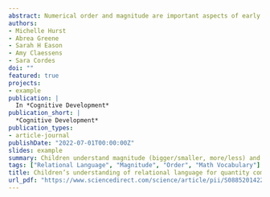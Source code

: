 ```yaml
---
abstract: Numerical order and magnitude are important aspects of early number knowledge. We investigated children’s understanding of relational vocabulary for representing and communicating about order (<em>before/after</em>) and magnitude (<em>bigger/smaller, more/less</em>). In Experiment 1, 4- to 7-year-old children compared symbolic numbers, non-symbolic discrete quantities, and continuous amounts using relational words (N = 151). In Experiment 2, 4- to 6-year-old children made yes/no judgements of ordinal and magnitude relations between symbolic numbers (N = 60). Children showed lower performance with ordinal vocabulary compared to magnitude vocabulary (Experiment 1). Further, children were less likely to endorse the use of ordinal language for non-consecutive numbers than consecutive numbers, but showed no difference for magnitude language (e.g., 6 and 7 are bigger than 5, but only 6 comes after 5; Experiment 2). These results suggest a divergence in children’s understanding of magnitude and ordinal vocabulary, suggesting a dissociation between these two concepts and/or the language used to communicate about them.
authors:
- Michelle Hurst
- Abrea Greene
- Sarah H Eason
- Amy Claessens
- Sara Cordes
doi: ""
featured: true
projects:
- example
publication: |
  In *Cognitive Development*
publication_short: |
  *Cognitive Development*
publication_types: 
- article-journal
publishDate: "2022-07-01T00:00:00Z"
slides: example
summary: Children understand magnitude (bigger/smaller, more/less) and ordinal (before/after) vocabulary differently, often performing better and with a less narrow interpretation when utlizing mangnitude vocabulary.
tags: ["Relational Language", "Magnitude", "Order", "Math Vocabulary"]
title: Children’s understanding of relational language for quantity comparisons
url_pdf: "https://www.sciencedirect.com/science/article/pii/S0885201422000624"
---
```

